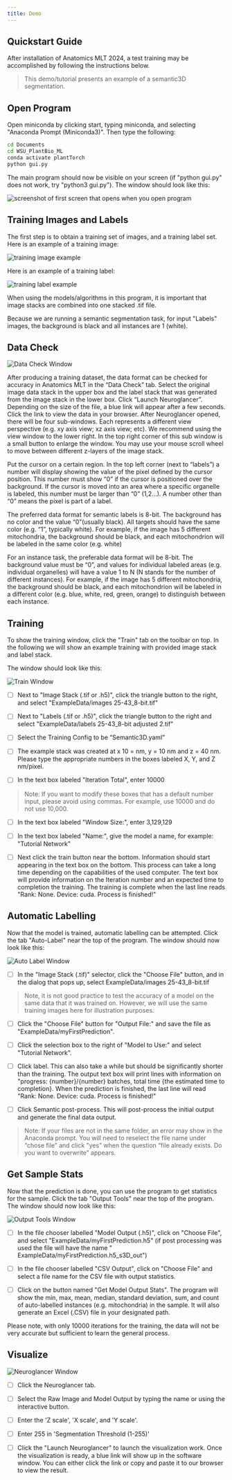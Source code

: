 ```yaml
---
title: Demo
---
```

## Quickstart Guide
After installation of Anatomics MLT 2024, a test training may be accomplished by following the instructions below.  

> This demo/tutorial presents an example of a semantic3D segmentation.  

## Open Program 
Open miniconda by clicking start, typing miniconda, and selecting "Anaconda Prompt (Miniconda3)". Then type the following: 

```bash 
cd Documents 
cd WSU_PlantBio_ML 
conda activate plantTorch 
python gui.py 
``` 

The main program should now be visible on your screen (if "python gui.py" does not work, try "python3 gui.py"). The window should look like this: 

![screenshot of first screen that opens when you open program](/assets/dataTab.png) 


## Training Images and Labels 
The first step is to obtain a training set of images, and a training label set. Here is an example of a training image: 

![training image example](/assets/mitoTrain.png) 

Here is an example of a training label: 

![training label example](/assets/mitoLabel.png) 

When using the models/algorithms in this program, it is important that image stacks are combined into one stacked .tif file. 

Because we are running a semantic segmentation task, for input "Labels" images, the background is black and all instances are 1 (white).  

## Data Check 
![Data Check Window](/assets/dataTab.png) 

After producing a training dataset, the data format can be checked for accuracy in Anatomics MLT in the  “Data Check” tab.  Select the original image data stack in the upper box and the label stack that was generated from the image stack in the lower box. Click “Launch Neuroglancer”. Depending on the size of the file, a blue link will appear after a few seconds. Click the link to view the data in your browser. After Neuroglancer opened, there will be four sub-windows. Each represents a different view perspective (e.g. xy axis view; xz axis view; etc). We recommend using the view window to the lower right. In the top right corner of this sub window is a small button to enlarge the window. You may use your mouse scroll wheel to move between different z-layers of the image stack.  

Put the cursor on a certain region. In the top left corner (next to “labels”) a number will display showing the value of the pixel defined by the cursor position. This number must show “0” if the cursor is positioned over the background. If the cursor is moved into an area where a specific organelle is labeled, this number must be larger than “0” (1,2…). A number other than “0” means the pixel is part of a label. 

The preferred data format for semantic labels is 8-bit. The background has no color and the value “0”(usually black). All targets should have the same color (e.g. “1”, typically white).  For example, if the image has 5 different mitochondria, the background should be black, and each mitochondrion will be labeled in the same color (e.g. white) 

For an instance task, the preferable data format will be 8-bit. The background value must be “0”, and values for individual labeled areas (e.g. individual organelles) will have a value 1 to N (N stands for the number of different instances).  For example, if the image has 5 different mitochondria, the background should be black, and each mitochondrion will be labeled in a different color (e.g. blue, white, red, green, orange) to distinguish between each instance.  

## Training  
To show the training window, click the "Train" tab on the toolbar on top. In the following we will show an example training with provided image stack and label stack. 

The window should look like this: 

![Train Window](/assets/trainTab.png) 

- [ ] Next to "Image Stack (.tif or .h5)", click the triangle button to the right, and select "ExampleData/images 25-43_8-bit.tif" 

- [ ] Next to "Labels (.tif or .h5)", click the triangle button to the right and select "ExampleData/labels 25-43_8-bit adjusted 2.tif" 

- [ ] Select the Training Config to be “Semantic3D.yaml” 

- [ ] The example stack was created at x 10 = nm, y = 10 nm and z = 40 nm. Please type the appropriate numbers in the boxes labeled X, Y, and Z nm/pixel. 

- [ ] In the text box labeled "Iteration Total", enter 10000 

> Note: If you want to modify these boxes that has a default number input, please avoid using commas. For example, use 10000 and do not use 10,000. 

- [ ] In the text box labeled "Window Size:", enter 3,129,129 

- [ ] In the text box labeled "Name:", give the model a name, for example: "Tutorial Network" 

- [ ] Next click the train button near the bottom. Information should start appearing in the text box on the bottom. This process can take a long time depending on the capabilities of the used computer. The text box will provide information on the Iteration number and an expected time to completion the training. The training is complete when the last line reads "Rank: None. Device: cuda. Process is finished!" 

## Automatic Labelling 
Now that the model is trained, automatic labelling can be attempted. Click the tab "Auto-Label" near the top of the program. The window should now look like this: 

![Auto Label Window](/assets/labelTab.png) 

- [ ] In the "Image Stack (.tif)" selector, click the "Choose File" button, and in the dialog that pops up, select ExampleData/images 25-43_8-bit.tif 

> Note, it is not good practice to test the accuracy of a model on the same data that it was trained on. However, we will use the same training images here for illustration purposes. 

- [ ] Click the "Choose File" button for "Output File:" and save the file as "ExampleData/myFirstPrediction". 

- [ ] Click the selection box to the right of "Model to Use:" and select "Tutorial Network". 

- [ ] Click label. This can also take a while but should be significantly shorter than the training. The output text box will print lines with information on "progress: {number}/{number} batches, total time {the estimated time to completion}. When the prediction is finished, the last line will read "Rank: None. Device: cuda. Process is finished!" 

- [ ] Click Semantic post-process. This will post-process the initial output and generate the final data output.   

> Note: If your files are not in the same folder, an error may show in the Anaconda prompt. You will need to reselect the file name under “chose file” and click "yes” when the question “file already exists. Do you want to overwrite” appears.   

## Get Sample Stats 
Now that the prediction is done, you can use the program to get statistics for the sample. Click the tab "Output Tools" near the top of the program. The window should now look like this: 

![Output Tools Window](/assets/outputtoolTab.png) 

- [ ] In the file chooser labelled "Model Output (.h5)", click on "Choose File", and select "ExampleData/myFirstPrediction.h5" (if post processing was used the file will have the name " ExampleData/myFirstPrediction.h5_s3D_out") 

- [ ] In the file chooser labelled "CSV Output", click on "Choose File" and select a file name for the CSV file with output statistics. 

- [ ] Click on the button named "Get Model Output Stats". The program will show the min, max, mean, median, standard deviation, sum, and count of auto-labelled instances (e.g. mitochondria) in the sample. It will also generate an Excel (.CSV) file in your designated path. 

Please note, with only 10000 iterations for the training, the data will not be very accurate but sufficient to learn the general process. 

## Visualize 
![Neuroglancer Window](/assets/visualizeTab.png) 

- [ ] Click the Neuroglancer tab. 

- [ ] Select the Raw Image and Model Output by typing the name or using the interactive button. 

- [ ] Enter the 'Z scale', 'X scale', and 'Y scale'.  

- [ ] Enter 255 in 'Segmentation Threshold (1-255)' 

- [ ] Click the "Launch Neuroglancer" to launch the visualization work. Once the visualization is ready, a blue link will show up in the software window. You can either click the link or copy and paste it to our browser to view the result.  
